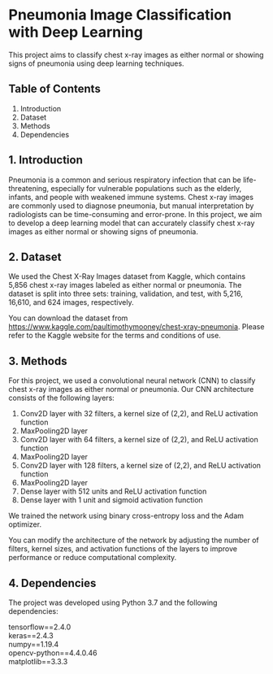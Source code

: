 # Pneumonia Image Classification with Deep Learning

This project aims to classify chest x-ray images as either normal or showing signs of pneumonia using deep learning techniques.


## <b>Table of Contents</b>
1. Introduction <br>
2. Dataset<br>
3. Methods<br>
4. Dependencies <br>



## <b> 1. Introduction </b>
Pneumonia is a common and serious respiratory infection that can be life-threatening, especially for vulnerable populations such as the elderly, infants, and people with weakened immune systems. Chest x-ray images are commonly used to diagnose pneumonia, but manual interpretation by radiologists can be time-consuming and error-prone. In this project, we aim to develop a deep learning model that can accurately classify chest x-ray images as either normal or showing signs of pneumonia.


## <b> 2. Dataset </b>
We used the Chest X-Ray Images dataset from Kaggle, which contains 5,856 chest x-ray images labeled as either normal or pneumonia. The dataset is split into three sets: training, validation, and test, with 5,216, 16,610, and 624 images, respectively.

You can download the dataset from https://www.kaggle.com/paultimothymooney/chest-xray-pneumonia. Please refer to the Kaggle website for the terms and conditions of use.

## <b> 3. Methods </b>
For this project, we used a convolutional neural network (CNN) to classify chest x-ray images as either normal or pneumonia. Our CNN architecture consists of the following layers:

1. Conv2D layer with 32 filters, a kernel size of (2,2), and ReLU activation function
2. MaxPooling2D layer
3. Conv2D layer with 64 filters, a kernel size of (2,2), and ReLU activation function
4. MaxPooling2D layer
5. Conv2D layer with 128 filters, a kernel size of (2,2), and ReLU activation function
6. MaxPooling2D layer
7. Dense layer with 512 units and ReLU activation function
8. Dense layer with 1 unit and sigmoid activation function

We trained the network using binary cross-entropy loss and the Adam optimizer.

You can modify the architecture of the network by adjusting the number of filters, kernel sizes, and activation functions of the layers to improve performance or reduce computational complexity.






## <b> 4. Dependencies </b>
The project was developed using Python 3.7 and the following dependencies:

tensorflow==2.4.0 <br>
keras==2.4.3 <br>
numpy==1.19.4 <br>
opencv-python==4.4.0.46<br>
matplotlib==3.3.3
